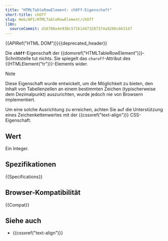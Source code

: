 ```yaml
---
title: "HTMLTableRowElement: chOff-Eigenschaft"
short-title: chOff
slug: Web/API/HTMLTableRowElement/chOff
l10n:
  sourceCommit: d16706e4e930c57161d473287374a9286c663147
---
```


{{APIRef("HTML DOM")}}{{deprecated_header}}

Die **`chOff`**-Eigenschaft der {{domxref("HTMLTableRowElement")}}-Schnittstelle tut nichts. Sie spiegelt das `charoff`-Attribut des {{HTMLElement("tr")}}-Elements wider.

> [!NOTE]
> Diese Eigenschaft wurde entwickelt, um die Möglichkeit zu bieten, den Inhalt von Tabellenzellen an einem bestimmten Zeichen (typischerweise dem Dezimalpunkt) auszurichten, wurde jedoch nie von Browsern implementiert.
>
> Um eine solche Ausrichtung zu erreichen, achten Sie auf die Unterstützung eines Zeichenkettenwertes mit der {{cssxref("text-align")}} CSS-Eigenschaft.

## Wert

Ein Integer.

## Spezifikationen

{{Specifications}}

## Browser-Kompatibilität

{{Compat}}

## Siehe auch

- {{cssxref("text-align")}}
